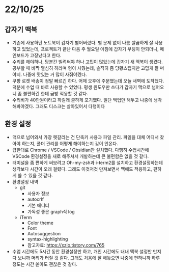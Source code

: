 # 22/10/25

## 갑자기 맥북

- 기존에 사용하던 노트북이 갑자기 뻗어버렸다. 별 문제 없이 나름 깔끔하게 잘 사용하고 있었는데, 프로젝트가 끝난 다음 주 월요일 아침에 갑자기 부팅이 안되더니, 메인보드가 고장났다고 한다.
- 수리를 해야하나, 당분간 빌려써야 하나 고민이 많았는데 갑자기 새 맥북이 생겼다. 공부할 때 바짝 열심히 하라며 형이 사줬는데, 솔직히 좀 당황스럽지만 고맙게 잘 써야지. 나중에 맛있는 거 많이 사줘야겠다.
- 쿠팡 로켓 배송이 정말 빠르긴 하다. 어제 오후에 주문했는데 오늘 새벽에 도착했다. 덕분에 수업 때 바로 사용할 수 있었다. 평생 윈도우만 쓰다가 갑자기 맥으로 넘어오니 좀 불편하긴 한데 금방 적응할 것 같다.
- 수리비가 40만원이라고 하길래 쿨하게 포기했다. 일단 백업만 해두고 나중에 생각해봐야겠다. 그래도 디스크는 살아있어서 다행이다

## 환경 설정

- 맥으로 넘어와서 가장 헷갈리는 건 단축키 사용과 파일 관리. 파일을 대체 어디서 찾아야 하는지, 폴더 관리를 어떻게 해야하는지 감이 안온다.
- 급한대로 Chrome / VSCode / Obsidian만 설치했다. 다행히 수업시간에 VSCode 환경설정을 새로 해주셔서 개발하는데 큰 불편함은 없을 것 같다.
- 터미널을 좀 편하게 써보려고 Oh-my-zsh과 i-term2를 설치하고 환경설정하는데 생각보다 시간이 오래 걸렸다. 그래도 이것저것 만져보면서 맥에도 적응하고, 편하게 쓸 수 있을 것 같다. 
- 환경설정 내역
	- git
		- 사용자 정보
		- autocrlf
		- 기본 에디터
		- 가독성 좋은 graph식 log 
	- iTerm
		- Color theme
		- Font
		- Autosuggestion
		- syntax-highlighting
		- 참고자료: https://xzio.tistory.com/765
- 수업 시간에도 5시간 동안 환경설정만 하고, 개인 시간에도 내내 맥북 설정만 만지다 보니까 머리가 터질 것 같다. 그래도 처음에 잘 해놓으면 나중에 편하니까 하루 정도는 시간 쏟아도 괜찮은 것 같다.